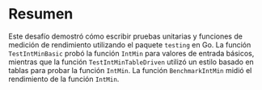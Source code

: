 # Resumen

Este desafío demostró cómo escribir pruebas unitarias y funciones de medición de rendimiento utilizando el paquete `testing` en Go. La función `TestIntMinBasic` probó la función `IntMin` para valores de entrada básicos, mientras que la función `TestIntMinTableDriven` utilizó un estilo basado en tablas para probar la función `IntMin`. La función `BenchmarkIntMin` midió el rendimiento de la función `IntMin`.
